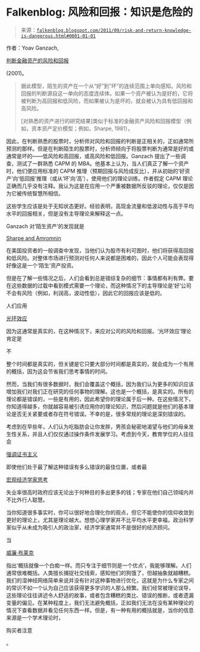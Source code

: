 <!--yml

分类：未分类

日期：2024-05-12 20:46:18

-->

# Falkenblog: 风险和回报：知识是危险的

> 来源：[`falkenblog.blogspot.com/2011/09/risk-and-return-knowledge-is-dangerous.html#0001-01-01`](http://falkenblog.blogspot.com/2011/09/risk-and-return-knowledge-is-dangerous.html#0001-01-01)

作者：Yoav Ganzach,

[判断金融资产的风险和回报](http://www-abc.mpib-berlin.mpg.de/users/r20/judging_risk_return.pdf)

(2001)。

> 据此模型，陌生的资产在一个从“好”到“坏”的连续范围上单向感知。风险和回报的判断源自这一单向的态度连续体。如果一个资产被认为是好的，它将被判断为高回报和低风险，而如果被认为是坏的，就会被认为具有低回报和高风险。
> 
> [对熟悉的资产进行的研究结果]类似于标准的金融资产风险和回报模型（例如，资本资产定价模型；例如，Sharpe, 1981）。

因此，在判断熟悉的股票时，分析师对风险和回报的判断是正相关的，正如通常所预测的那样。但是在判断陌生的股票时，分析师倾向于将股票判断为通常是好的或通常是坏的——低风险和高回报，或高风险和低回报。Ganzach 提出了一些调查，测试了一群熟悉 CAPM 的 MBA。他基本上认为，当人们真正了解一个资产时，他们便应用标准的 CAPM 推理（预期回报与风险成反比），并从初始的‘好资产’向‘低回报’推理（或从‘坏’向‘高’），使用他们的理论训练。作者假定 CAPM 理论正确而几乎没有注释。我认为这是在应用一个严重被数据所反驳的理论，仅仅是因为它被传统智慧所相信。

这些学生应该是处于无知状态更好。经验表明，高现金流量和低波动性与高于平均水平的回报相关，但是没有主导理论来解释这一点。

Ganzach 对‘陌生资产’的发现就是

[Sharpe and Amromnin](http://papers.ssrn.com/sol3/papers.cfm?abstract_id=1327134)

在美国投资者的一般调查中发现，当他们认为股市有利可图时，他们将获得高回报和低风险。对整体市场进行预测对任何人来说都是困难的，因此个人可能会表现得好像这是一个‘陌生’资产投资。

但是在了解一些情况之后，人们会看到总是错综复杂的细节：事情都有利有弊。要在这些数据的过载中看到模式需要一个理论，而这种情况下的主导理论是‘好’公司不会有风险（例如，利润高，波动性低），因此它的回报应该是低的。

人们应用

[光环效应](http://en.wikipedia.org/wiki/Halo_effect)

因为这通常是真实的，在这种情况下，来应对公司的风险和回报。‘光环效应’理论肯定是

不

整个时间都是真实的，但关键是它只要大部分时间都是真实的，就会成为一个有用的概括，因为这会节省我们思考事情的时间。

然而，当我们有很多数据时，我们会覆盖这个概括，因为我们认为更多的知识应该增加我们对我们正在研究的任何事物的理解。这也是一个概括，是真实的。所有的理论都是错误的，一些是有用的，因此希望你的理论属于后一种。在这些情况下，你知道得越多，你就越容易被引诱应用你的理论知识，然后问题就是他们的基本理论是否无关紧要或者存在符号错误。不幸的是，很多常规的理论是深刻错误的。

考虑到在早些年，人们认为吃脂肪会让你发胖，男孩会秘密地渴望与他们的母亲发生性关系，并且人们仅仅通过操作条件发展学习。考虑到今天，教育学位的人往往会

[强调证书主义](http://dailycaller.com/2011/03/14/nick-kristof-bashes-americas-teachers/)

即使他们处于最了解这种错误有多么错误的最佳位置，或者最

[宏观经济学家思考](http://falkenblog.blogspot.com/2011/02/mit-symposium-highlights-macroeconomic.html)

失业率很高时政府应该无论出于何种目的多出更多的钱；专家在他们自己领域内并不比外行人聪慧。

当你知道很多事实时，你可以很好地合理化你的观点，但它不能使你的信仰收敛到更好的理论上，尤其是理论越大。想想心理学家并不比平均水平更幸福，政治科学家似乎从未成为吸引人的政治家，经济学家通常并不是很好的经济顾问。

当

[威廉·布莱克](http://en.wikipedia.org/wiki/William_Blake)

指出‘概括就像一个白痴一样。而只专注于细节则是一个优点’，我能够理解。人们通常很难概括。人类擅长捕捉社交线索，感知他们的狗饿了，但越抽象就越糟糕。我们的湿神经网络简单来说并没有针对这种事物进行优化，这就是为什么专家之间的常识不如一个认为自己应该获得更多学识的人那么频繁。我们经常被理论误导，这些理论往往讲述令人舒适的故事，或者包含糟糕的类比、错误的推断，或者遗漏变量的偏见。在某种程度上，我们无法避免概括，正如我们无法在没有某种理论的情况下查看数据并看见任何东西一样。但是，有一种有用的概括就是，当你的信息来源是一个学术理论时，

购买者注意

。
